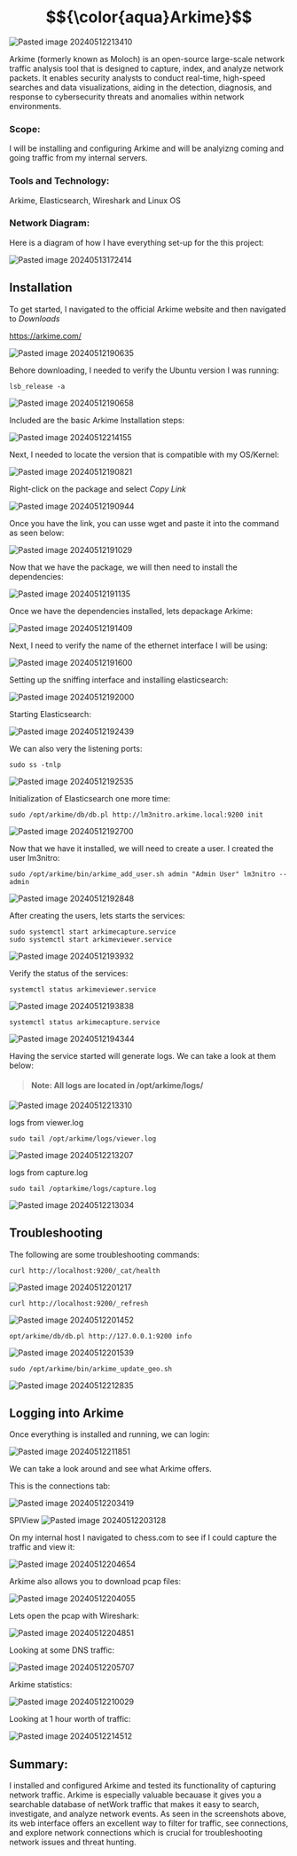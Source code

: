 # $${\color{aqua}Arkime}$$

![Pasted image 20240512213410](https://github.com/lm3nitro/Projects/assets/55665256/9a463061-5b9b-4bc7-84e2-c088b15a83ad)

Arkime (formerly known as Moloch) is an open-source large-scale network traffic analysis tool that is designed to capture, index, and analyze network packets. It enables security analysts to conduct real-time, high-speed searches and data visualizations, aiding in the detection, diagnosis, and response to cybersecurity threats and anomalies within network environments.

### Scope:
I will be installing and configuring Arkime and will be analyizng coming and going traffic from my internal servers.  

### Tools and Technology:
Arkime, Elasticsearch, Wireshark and Linux OS

### Network Diagram:

Here is a diagram of how I have everything set-up for the this project:

![Pasted image 20240513172414](https://github.com/lm3nitro/Projects/assets/55665256/b661ef4f-0544-421b-b12f-fb9864816fda)

## Installation
To get started, I navigated to the official Arkime website and then navigated to *Downloads*

https://arkime.com/

![Pasted image 20240512190635](https://github.com/lm3nitro/Projects/assets/55665256/01d8f984-7f02-4103-a7a3-72e62e53d726)

Behore downloading, I needed to verify the Ubuntu version I was running:

```
lsb_release -a
```

![Pasted image 20240512190658](https://github.com/lm3nitro/Projects/assets/55665256/6a9ebfeb-6345-43f8-87af-ae2169c4e9e7)

Included are the basic Arkime Installation steps:

![Pasted image 20240512214155](https://github.com/lm3nitro/Projects/assets/55665256/809f6be2-af83-4978-b289-e4c3bab9ddd6)

Next, I needed to locate the version that is compatible with my OS/Kernel:

![Pasted image 20240512190821](https://github.com/lm3nitro/Projects/assets/55665256/e6fa1377-dacc-46b6-8a1a-e0b288a5c816)

Right-click on the package and select *Copy Link*

![Pasted image 20240512190944](https://github.com/lm3nitro/Projects/assets/55665256/b2da40bb-61e2-46c5-85ca-6f6ba1b33c2a)

Once you have the link, you can usse wget and paste it into the command as seen below:

![Pasted image 20240512191029](https://github.com/lm3nitro/Projects/assets/55665256/7cb1236d-8ac0-42fd-b166-03b9e135c622)

Now that we have the package, we will then need to install the dependencies:

![Pasted image 20240512191135](https://github.com/lm3nitro/Projects/assets/55665256/59245fe6-1554-45f8-80e6-a6ba7ad5fe06)

Once we have the dependencies installed, lets depackage Arkime:

![Pasted image 20240512191409](https://github.com/lm3nitro/Projects/assets/55665256/f4736183-4b8a-47b1-9c85-90cfaa87ac69)

Next, I need to verify the name of the ethernet interface I will be using:

![Pasted image 20240512191600](https://github.com/lm3nitro/Projects/assets/55665256/425053d5-e17e-4c69-9046-af915baeb725)

Setting up the sniffing interface and installing elasticsearch:

![Pasted image 20240512192000](https://github.com/lm3nitro/Projects/assets/55665256/7846e62d-e2de-4428-ab64-c19244c4aeb8)

Starting Elasticsearch:

![Pasted image 20240512192439](https://github.com/lm3nitro/Projects/assets/55665256/a08f7572-4599-434f-b569-ee0666047cc6)

We can also very the listening ports:

```
sudo ss -tnlp
```

![Pasted image 20240512192535](https://github.com/lm3nitro/Projects/assets/55665256/70c464b6-fd5d-4608-a257-76784ade98b1)


Initialization of Elasticsearch one more time:

```
sudo /opt/arkime/db/db.pl http://lm3nitro.arkime.local:9200 init
```

![Pasted image 20240512192700](https://github.com/lm3nitro/Projects/assets/55665256/4604de42-f2b6-48e9-b7c9-7e341232c5c6)

Now that we have it installed, we will need to create a user. I created the user lm3nitro:

```
sudo /opt/arkime/bin/arkime_add_user.sh admin "Admin User" lm3nitro --admin
```

![Pasted image 20240512192848](https://github.com/lm3nitro/Projects/assets/55665256/3cdb38b7-84eb-4ab2-a49a-b72bfd7ccd41)


After creating the users, lets starts the services:

```
sudo systemctl start arkimecapture.service
sudo systemctl start arkimeviewer.service
```
![Pasted image 20240512193932](https://github.com/lm3nitro/Projects/assets/55665256/562ebd03-7257-4743-a4ea-55d0f3384bcf)

Verify the status of the services:

```
systemctl status arkimeviewer.service
```

![Pasted image 20240512193838](https://github.com/lm3nitro/Projects/assets/55665256/542e4030-c575-44bb-afb3-4bf0bc968ea9)

```
systemctl status arkimecapture.service
```

![Pasted image 20240512194344](https://github.com/lm3nitro/Projects/assets/55665256/31017185-dfa6-49cb-a99e-85b3708b8e2b)

Having the service started will generate logs. We can take a look at them below:

>#### Note: All logs are located in /opt/arkime/logs/
![Pasted image 20240512213310](https://github.com/lm3nitro/Projects/assets/55665256/42b99320-6c23-435a-836a-c0de8774f31c)

logs from viewer.log

```
sudo tail /opt/arkime/logs/viewer.log
```
![Pasted image 20240512213207](https://github.com/lm3nitro/Projects/assets/55665256/e3954332-1972-4028-b9fd-7abee832ea31)

logs from capture.log

```
sudo tail /optarkime/logs/capture.log
```

![Pasted image 20240512213034](https://github.com/lm3nitro/Projects/assets/55665256/a458b52c-e4e6-47d5-a665-1ff38227eacd)


## Troubleshooting
The following are some troubleshooting commands:

```
curl http://localhost:9200/_cat/health
```

![Pasted image 20240512201217](https://github.com/lm3nitro/Projects/assets/55665256/7e716bdc-73a3-447a-9316-90b1e889ce17)

```
curl http://localhost:9200/_refresh
```

![Pasted image 20240512201452](https://github.com/lm3nitro/Projects/assets/55665256/aeb91167-4116-4baf-a40d-cc37d7f9cfc0)

```
opt/arkime/db/db.pl http://127.0.0.1:9200 info
```

![Pasted image 20240512201539](https://github.com/lm3nitro/Projects/assets/55665256/409f2c8e-8507-4da9-9fd4-9b6a4887f024)

```
sudo /opt/arkime/bin/arkime_update_geo.sh
```

![Pasted image 20240512212835](https://github.com/lm3nitro/Projects/assets/55665256/aaf726fc-bba2-41ca-92b0-4152bf9f2c65)


## Logging into Arkime

Once everything is installed and running, we can login:

![Pasted image 20240512211851](https://github.com/lm3nitro/Projects/assets/55665256/47c65a4e-1e8f-4e34-8e92-31cfd75135ea)

We can take a look around and see what Arkime offers. 

This is the connections tab:

![Pasted image 20240512203419](https://github.com/lm3nitro/Projects/assets/55665256/84073b51-446f-4a49-b42e-777d40079e3b)

SPIView
![Pasted image 20240512203128](https://github.com/lm3nitro/Projects/assets/55665256/985be448-9787-43ac-a9a0-4d2495c65818)

On my internal host I navigated to chess.com to see if I could capture the traffic and view it:

![Pasted image 20240512204654](https://github.com/lm3nitro/Projects/assets/55665256/7714e9af-0281-4ae2-a7f9-e45519a0dcb3)

Arkime also allows you to download pcap files:

![Pasted image 20240512204055](https://github.com/lm3nitro/Projects/assets/55665256/21c3881c-04b6-4839-81d0-4b98b9a5753e)

Lets open the pcap with Wireshark:

![Pasted image 20240512204851](https://github.com/lm3nitro/Projects/assets/55665256/a080dc0c-28e1-4042-9b84-169143447daa)

Looking at some DNS traffic:

![Pasted image 20240512205707](https://github.com/lm3nitro/Projects/assets/55665256/ba405fe3-9eb4-4d00-98ac-620d2320126e)

Arkime statistics:

![Pasted image 20240512210029](https://github.com/lm3nitro/Projects/assets/55665256/17838492-8ec9-4eed-b370-24396a5d4d20)

Looking at 1 hour worth of traffic: 

![Pasted image 20240512214512](https://github.com/lm3nitro/Projects/assets/55665256/1dd922b3-ed6e-4ace-8808-420b333fc1cd)


## Summary:

I installed and configured Arkime and tested its functionality of capturing network traffic. Arkime is especially valuable becauase it gives you a searchable database of netWork traffic that makes it easy to search, investigate, and analyze network events. As seen in the screenshots above, its web interface offers an excellent way to filter for traffic, see connections, and explore network connections which is crucial for troubleshooting network issues and threat hunting. 

